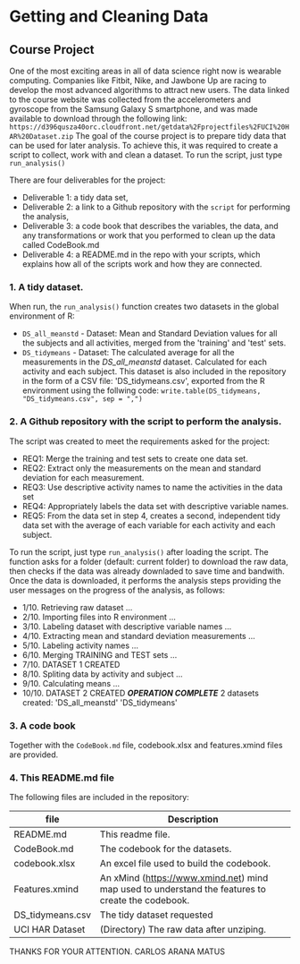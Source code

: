 # Getting and Cleaning Data
## Course Project
One of the most exciting areas in all of data science right now is wearable computing. Companies like Fitbit, Nike, and Jawbone Up are racing to develop the most advanced algorithms to attract new users. The data linked to the course website was collected from the accelerometers and gyroscope from the Samsung Galaxy S smartphone, and was made available to download through the following link:
`https://d396qusza40orc.cloudfront.net/getdata%2Fprojectfiles%2FUCI%20HAR%20Dataset.zip`
The goal of the course project is to prepare tidy data that can be used for later analysis.
To achieve this, it was required to create a script to collect, work with and clean a dataset. To run the script, just type `run_analysis()`

There are four deliverables for the project:
* Deliverable 1: a tidy data set, 
* Deliverable 2: a link to a Github repository with the `script` for performing the analysis,
* Deliverable 3: a code book that describes the variables, the data, and any transformations or work that you performed to clean up the data called CodeBook.md
* Deliverable 4: a README.md in the repo with your scripts, which explains how all of the scripts work and how they are connected.

### 1. A tidy dataset.
When run, the `run_analysis()` function creates two datasets in the global environment of R:
* `DS_all_meanstd` - Dataset: Mean and Standard Deviation values for all the subjects and all activities, merged from the 'training' and 'test' sets.
* `DS_tidymeans` - Dataset: The calculated average for all the measurements in the *DS_all_meanstd* dataset. Calculated for each activity and each subject. This dataset is also included in the repository in the form of a CSV file: 'DS_tidymeans.csv', exported from the R environment using the follwing code:
`write.table(DS_tidymeans, "DS_tidymeans.csv", sep = ",")`

### 2. A  Github repository with the script to perform the analysis.
The script was created to meet the requirements asked for the project:
* REQ1: Merge the training and test sets to create one data set.
* REQ2: Extract only the measurements on the mean and standard deviation for each measurement. 
* REQ3: Use descriptive activity names to name the activities in the data set
* REQ4: Appropriately labels the data set with descriptive variable names. 
* REQ5: From the data set in step 4, creates a second, independent tidy data set with the average of each variable for each activity and each subject.

To run the script, just type `run_analysis()` after loading the script. The function asks for a folder (default: current folder) to download the raw data, then checks if the data was already downladed to save time and bandwith. Once the data is downloaded, it performs the analysis steps providing the user messages on the progress of the analysis, as follows:

* 1/10. Retrieving raw dataset ...
* 2/10. Importing files into R environment ... 
* 3/10. Labeling dataset with descriptive variable names ... 
* 4/10. Extracting mean and standard deviation measurements ... 
* 5/10. Labeling activity names ... 
* 6/10. Merging TRAINING and TEST sets ... 
* 7/10. DATASET 1 CREATED
* 8/10. Spliting data by activity and subject ... 
* 9/10. Calculating means ... 
* 10/10. DATASET 2 CREATED
***OPERATION COMPLETE***
   2 datasets created: 
   'DS_all_meanstd' 
   'DS_tidymeans'

### 3. A code book
Together with the `CodeBook.md` file, codebook.xlsx and features.xmind files are provided.

### 4. This README.md file
The following files are included in the repository:

file | Description
---- | -----------
README.md | This readme file.
CodeBook.md | The codebook for the datasets.
codebook.xlsx | An excel file used to build the codebook.
Features.xmind | An xMind (https://www.xmind.net) mind map used to understand the features to create the codebook.
DS_tidymeans.csv | The tidy dataset requested
UCI HAR Dataset | (Directory) The raw data after unziping.

THANKS FOR YOUR ATTENTION. CARLOS ARANA MATUS